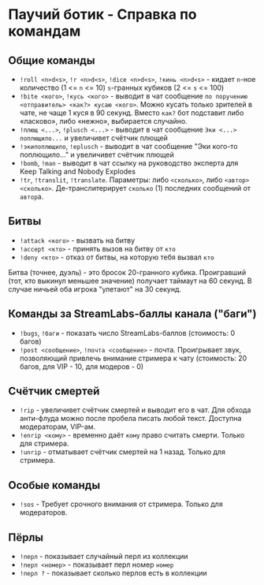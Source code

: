 # Паучий ботик - Справка по командам

## Общие команды
* `!roll <n>d<s>`, `!r <n>d<s>`, `!dice <n>d<s>`, `!кинь <n>d<s>` - кидает `n`-ное количество (1 <= `n` <= 10) `s`-гранных кубиков (2 <= `s` <= 100)
* `!bite <кого>`, `!кусь <кого>` - выводит в чат сообщение `по поручению <отправитель> <как?> кусаю <кого>`. Можно кусать только зрителей в чате, не чаще 1 куся в 90 секунд. Вместо `как?` бот подставит либо «ласково», либо «нежно», выбирается случайно. 
* `!плющ <...>`, `!plusch <...>` - выводит в чат сообщение `Эки <...> поплющило...` и увеличивет счётчик плющей
* `!экипоплющило`, `!eplusch` - выводит в чат сообщение "Эки кого-то поплющило..." и увеличивет счётчик плющей
* `!bomb`, `!man` - выводит в чат ссылку на руководство эксперта для Keep Talking and Nobody Explodes
* `!tr`, `!translit`, `!translate`. Параметры: либо `<сколько>`, либо `<автор> <сколько>`. Де-транслитерирует `сколько` (1) последних сообщений от `автор`а. 

## Битвы
* `!attack <кого>` - вызвать <target> нa битву
* `!accept <кто>` - принять вызов на битву от `кто`
* `!deny <кто>` - отказ от битвы, на которую тебя вызвал `кто`

Битва (точнее, дуэль) - это бросок 20-гранного кубика. Проигравший (тот, кто выкинул меньшее значение) получает таймаут на 60 секунд. В случае ничьей оба игрока "улетают" на 30 секунд.

## Команды за StreamLabs-баллы канала ("баги")
* `!bugs`, `!баги` - показать число StreamLabs-баллов (стоимость: 0 багов)
* `!post <сообщение>`, `!почта <сообщение>` - почта. Проигрывает звук, позволяющий привлечь внимание стримера к чату (стоимость: 20 багов, для VIP - 10, для модеров - 0)

## Счётчик смертей
* `!rip` - увеличивет счётчик смертей и выводит его в чат. Для обхода анти-флуда можно после пробела писать любой текст. Доступна модераторам, VIP-ам.
* `!enrip <кому>` - временно даёт `кому` право считать смерти. Только для стримера.
* `!unrip` - отматывает счётчик смертей на 1 назад. Только для стримера.

## Особые команды
* `!sos` - Требует срочного внимания от стримера. Только для модераторов.

## Пёрлы
* `!перл` - показывает случайный перл из коллекции
* `!перл <номер>` - показывает перл номер `номер`
* `!перл ?` - показывает сколько перлов есть в коллекции
